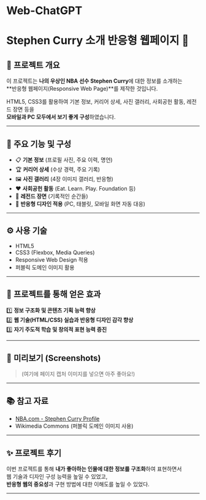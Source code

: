 # Web-ChatGPT

# Stephen Curry 소개 반응형 웹페이지 🏀

## 📌 프로젝트 개요

이 프로젝트는 **나의 우상인 NBA 선수 Stephen Curry**에 대한 정보를 소개하는  
**반응형 웹페이지(Responsive Web Page)**를 제작한 것입니다.

HTML5, CSS3를 활용하여 기본 정보, 커리어 상세, 사진 갤러리, 사회공헌 활동, 레전드 장면 등을  
**모바일과 PC 모두에서 보기 좋게 구성**하였습니다.

---

## 🎯 주요 기능 및 구성

- 📋 **기본 정보** (프로필 사진, 주요 이력, 명언)
- 🏆 **커리어 상세** (수상 경력, 주요 기록)
- 🖼️ **사진 갤러리** (4장 이미지 갤러리, 반응형)
- ❤️ **사회공헌 활동** (Eat. Learn. Play. Foundation 등)
- 🎥 **레전드 장면** (기록적인 순간들)
- 📱 **반응형 디자인 적용** (PC, 태블릿, 모바일 화면 자동 대응)

---

## ⚙️ 사용 기술

- HTML5
- CSS3 (Flexbox, Media Queries)
- Responsive Web Design 적용
- 퍼블릭 도메인 이미지 활용

---

## 🌟 프로젝트를 통해 얻은 효과

1️⃣ **정보 구조화 및 콘텐츠 기획 능력 향상**  
2️⃣ **웹 기술(HTML/CSS) 실습과 반응형 디자인 감각 향상**  
3️⃣ **자기 주도적 학습 및 창의적 표현 능력 증진**

---

## 📸 미리보기 (Screenshots)

> (여기에 페이지 캡처 이미지를 넣으면 아주 좋아요!)

---

## 📚 참고 자료

- [NBA.com - Stephen Curry Profile](https://www.nba.com/player/201939/stephen-curry)
- Wikimedia Commons (퍼블릭 도메인 이미지 사용)

---

## ✨ 프로젝트 후기

이번 프로젝트를 통해 **내가 좋아하는 인물에 대한 정보를 구조화**하여 표현하면서  
웹 기술과 디자인 구성 능력을 높일 수 있었고,  
**반응형 웹의 중요성**과 구현 방법에 대한 이해도를 높일 수 있었다.

---

